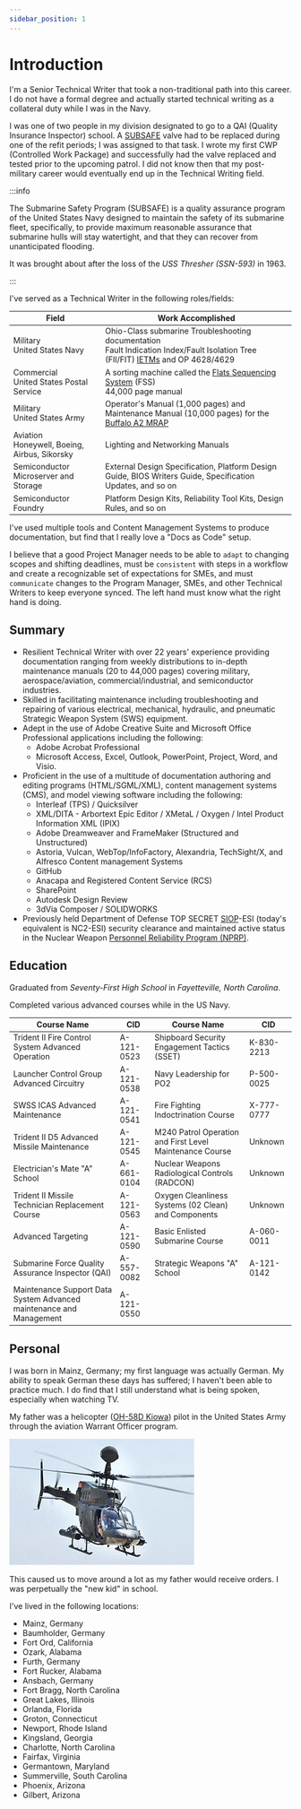 ```yaml
---
sidebar_position: 1
---
```


# Introduction

I'm a Senior Technical Writer that took a non-traditional path into this career.
I do not have a formal degree and actually started technical writing as a collateral duty while I was in the Navy.

I was one of two people in my division designated to go to a QAI (Quality Insurance Inspector) school.
A [SUBSAFE](https://en.wikipedia.org/wiki/SUBSAFE) valve had to be replaced during one of the refit periods; I was assigned to that task.
I wrote my first CWP (Controlled Work Package) and successfully had the valve replaced and tested prior to the upcoming patrol.
I did not know then that my post-military career would eventually end up in the Technical Writing field.


:::info

The Submarine Safety Program (SUBSAFE) is a quality assurance program of the United States Navy designed to maintain the safety of its submarine fleet, specifically, to provide maximum reasonable assurance that submarine hulls will stay watertight, and that they can recover from unanticipated flooding.

It was brought about after the loss of the _USS Thresher (SSN-593)_ in 1963.

:::

I've served as a Technical Writer in the following roles/fields:

| Field                                          | Work Accomplished                                                                                                                                                                                            |
|------------------------------------------------|--------------------------------------------------------------------------------------------------------------------------------------------------------------------------------------------------------------|
| Military<br/>United States Navy                | Ohio-Class submarine Troubleshooting documentation<br/>Fault Indication Index/Fault Isolation Tree (FII/FIT) [IETMs](https://en.wikipedia.org/wiki/Interactive_electronic_technical_manual) and OP 4628/4629 |
| Commercial<br/>United States Postal Service    | A sorting machine called the [Flats Sequencing System](https://en.wikipedia.org/wiki/Flats_Sequencing_System) (FSS)<br/>44,000 page manual                                                                   |
| Military<br/>United States Army                | Operator's Manual (1,000 pages) and Maintenance Manual (10,000 pages) for the [Buffalo A2 MRAP](https://en.wikipedia.org/wiki/Buffalo_(mine_protected_vehicle))                                              |
| Aviation<br/>Honeywell, Boeing, Airbus, Sikorsky | Lighting and Networking Manuals                                                                                                                                                                              |
| Semiconductor<br/>Microserver and Storage      | External Design Specification, Platform Design Guide, BIOS Writers Guide, Specification Updates, and so on                                                                                                   |
| Semiconductor<br/>Foundry                      | Platform Design Kits, Reliability Tool Kits, Design Rules, and so on                                                                                                                                         |


I've used multiple tools and Content Management Systems to produce documentation, but find that I really love a "Docs as Code" setup.

I believe that a good Project Manager needs to be able to `adapt` to changing scopes and shifting deadlines, must be `consistent` with steps in a workflow and create a recognizable set of expectations for SMEs, and must `communicate` changes to the Program Manager, SMEs, and other Technical Writers to keep everyone synced.
The left hand must know what the right hand is doing.

## Summary

- Resilient Technical Writer with over 22 years' experience providing documentation ranging from weekly distributions to in-depth maintenance manuals (20 to 44,000 pages) covering military, aerospace/aviation, commercial/industrial, and semiconductor industries.
- Skilled in facilitating maintenance including troubleshooting and repairing of various electrical, mechanical, hydraulic, and pneumatic Strategic Weapon System (SWS) equipment.
- Adept in the use of Adobe Creative Suite and Microsoft Office Professional applications including the following:
    - Adobe Acrobat Professional
    - Microsoft Access, Excel, Outlook, PowerPoint, Project, Word, and Visio.
- Proficient in the use of a multitude of documentation authoring and editing programs (HTML/SGML/XML), content management systems (CMS), and model viewing software including the following:
    - Interleaf (TPS) / Quicksilver
    - XML/DITA - Arbortext Epic Editor / XMetaL / Oxygen / Intel Product Information XML (IPIX)
    - Adobe Dreamweaver and FrameMaker (Structured and Unstructured)
    - Astoria, Vulcan, WebTop/InfoFactory, Alexandria, TechSight/X, and Alfresco Content management Systems
    - GitHub
    - Anacapa and Registered Content Service (RCS)
    - SharePoint
    - Autodesk Design Review
    - 3dVia Composer / SOLIDWORKS
- Previously held Department of Defense TOP SECRET [SIOP](https://en.wikipedia.org/wiki/Single_Integrated_Operational_Plan)-ESI (today's equivalent is NC2-ESI) security clearance and maintained active status in the Nuclear Weapon [Personnel Reliability Program (NPRP)](https://en.wikipedia.org/wiki/Personnel_Reliability_Program).

## Education

Graduated from _Seventy-First High School_ in _Fayetteville, North Carolina_.

Completed various advanced courses while in the US Navy.



| Course Name                                                         | CID        | Course Name                                              | CID        |
|---------------------------------------------------------------------|------------|----------------------------------------------------------|------------|
| Trident II Fire Control System Advanced Operation                   | A-121-0523 | Shipboard Security Engagement Tactics (SSET)             | K-830-2213 |
| Launcher Control Group Advanced Circuitry                           | A-121-0538 | Navy Leadership for PO2                                  | P-500-0025 |
| SWSS ICAS Advanced Maintenance                                      | A-121-0541 | Fire Fighting Indoctrination Course                      | X-777-0777 |
| Trident II D5 Advanced Missile Maintenance                          | A-121-0545 | M240 Patrol Operation and First Level Maintenance Course | Unknown    |
| Electrician's Mate "A" School                                       | A-661-0104 | Nuclear Weapons Radiological Controls (RADCON)           | Unknown    |
| Trident II Missile Technician Replacement Course                    | A-121-0563 | Oxygen Cleanliness Systems (02 Clean) and Components     | Unknown    |
| Advanced Targeting                                                  | A-121-0590 | Basic Enlisted Submarine Course                          | A-060-0011 |
| Submarine Force Quality Assurance Inspector (QAI)                   | A-557-0082 | Strategic Weapons "A" School                             | A-121-0142 |
| Maintenance Support Data System Advanced maintenance and Management | A-121-0550 |

## Personal

I was born in Mainz, Germany; my first language was actually German.  My ability to speak German these days has suffered; I haven't been able to practice much.  I do find that I still understand what is being spoken, especially when watching TV.

My father was a helicopter ([OH-58D Kiowa](https://en.wikipedia.org/wiki/Bell_OH-58_Kiowa)) pilot in the United States Army through the aviation Warrant Officer program.

![Kiowa](./img/kiowa.jpg)

This caused us to move around a lot as my father would receive orders.  I was perpetually the "new kid" in school.

I've lived in the following locations:
- Mainz, Germany
- Baumholder, Germany
- Fort Ord, California
- Ozark, Alabama
- Furth, Germany
- Fort Rucker, Alabama
- Ansbach, Germany
- Fort Bragg, North Carolina
- Great Lakes, Illinois
- Orlanda, Florida
- Groton, Connecticut
- Newport, Rhode Island
- Kingsland, Georgia
- Charlotte, North Carolina
- Fairfax, Virginia
- Germantown, Maryland
- Summerville, South Carolina
- Phoenix, Arizona
- Gilbert, Arizona